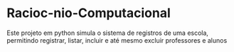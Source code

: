 # Racioc-nio-Computacional
Este projeto em python simula o sistema de registros de uma escola, permitindo registrar, listar, incluir e até mesmo excluir professores e alunos
